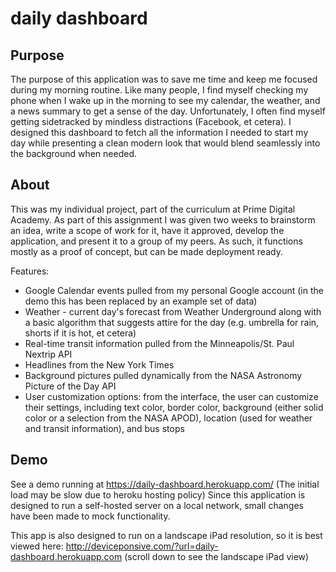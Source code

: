 # daily dashboard

## Purpose
The purpose of this application was to save me time and keep me focused during my morning routine.  Like many people, I find myself checking my phone when I wake up in the morning to see my calendar, the weather, and a news summary to get a sense of the day.  Unfortunately, I often find myself getting sidetracked by mindless distractions (Facebook, et cetera).  I designed this dashboard to fetch all the information I needed to start my day while presenting a clean modern look that would blend seamlessly into the background when needed.

## About
This was my individual project, part of the curriculum at Prime Digital Academy.  As part of this assignment I was given two weeks to brainstorm an idea, write a scope of work for it, have it approved, develop the application, and present it to a group of my peers.  As such, it functions mostly as a proof of concept, but can be made deployment ready.

Features:
* Google Calendar events pulled from my personal Google account (in the demo this has been replaced by an example set of data)
* Weather - current day's forecast from Weather Underground along with a basic algorithm that suggests attire for the day (e.g. umbrella for rain, shorts if it is hot, et cetera)
* Real-time transit information pulled from the Minneapolis/St. Paul Nextrip API
* Headlines from the New York Times
* Background pictures pulled dynamically from the NASA Astronomy Picture of the Day API
* User customization options: from the interface, the user can customize their settings, including text color, border color, background (either solid color or a selection from the NASA APOD), location (used for weather and transit information), and bus stops

## Demo
See a demo running at https://daily-dashboard.herokuapp.com/ (The initial load may be slow due to heroku hosting policy)  Since this application is designed to run a self-hosted server on a local network, small changes have been made to mock functionality.

This app is also designed to run on a landscape iPad resolution, so it is best viewed here: http://deviceponsive.com/?url=daily-dashboard.herokuapp.com (scroll down to see the landscape iPad view)
